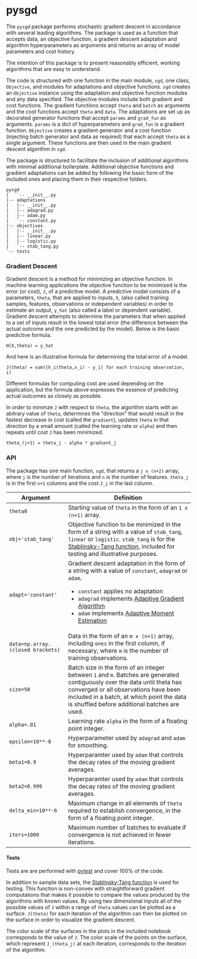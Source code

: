 # pysgd

The `pysgd` package performs stochastic gradient descent in accordance with several leading algorithms. The package is used as a function that accepts data, an objective function, a gradient descent adaptation and algorithm hyperparameters as arguments and returns an array of model parameters and cost history.

The intention of this package is to present reasonably efficient, working algorithms that are easy to understand.

The code is structured with one function in the main module, `sgd`, one class, `Objective`, and modules for adaptations and objective functions. `sgd` creates an `Objective` instance using the adaptation and objective function modules and any data specified. The objective modules include both gradient and cost functions. The gradient functions accept `theta` and `batch` as arguments and the cost functions accept `theta` and `data`. The adaptations are set up as decorated generator functions that accept `params` and `grad_fun` as arguments. `params` is a dict of hyperparameters and `grad_fun` is a gradient function. `Objective` creates a gradient generator and a cost function (injecting batch generator and data as required) that each accept `theta` as a single argument. These functions are then used in the main gradient descent algorithm in `sgd`.

The package is structured to facilitate the inclusion of additional algorithms with minimal additional boilerplate. Additional objective functions and gradient adaptations can be added by following the basic form of the included ones and placing them in their respective folders.

```
pysgd
|   `-- __init__.py
|-- adaptations
|   |-- __init__.py
|   |-- adagrad.py
|   |-- adam.py
|   `-- constant.py
|-- objectives
|   |-- __init__.py
|   |-- linear.py
|   |-- logistic.py
|   `-- stab_tang.py
`-- tests
```

### Gradient Descent

Gradient descent is a method for minimizing an objective function. In machine learning applications the objective function to be minimized is the error (or cost), `J`, of a predictive model. A predictive model consists of a parameters, `theta`, that are applied to inputs, `X`, (also called training samples, features, observations or independent variables) in order to estimate an output, `y_hat` (also called a label or dependent variable). Gradient descent attempts to determine the parameters that when applied to a set of inputs result in the lowest total error (the difference between the actual outcome and the one predicted by the model). Below is the basic predictive formula.

`H(X,theta) = y_hat`

And here is an illustrative formula for determining the total error of a model.

`J(theta) = sum(|h_i(theta,x_i) - y_i| for each training observation, i)`

Different formulas for computing cost are used depending on the application, but the formula above expresses the essence of predicting actual outcomes as closely as possible.

In order to minimze `J` with respect to `theta`, the algorithm starts with an abitrary value of `theta`, determines the "direction" that would result in the fastest decrease in cost (called the `gradient`), updates `theta` in that direction by a small amount (called the learning rate or `alpha`) and then repeats until cost `J` has been minimized.


`theta_(j+1) = theta_j - alpha * gradient_j`

### API

The package has one main function, `sgd`, that returns a `j x (n+2)` array, where `j` is the number of iterations and `n` is the number of features. `theta_j` is in the first `n+1` columns and the cost `J_j` in the last column.

|Argument           |Definition                                                                                    |
|-------------------|----------------------------------------------------------------------------------------------|
|`theta0`           |Starting value of `theta` in the form of an `1 x (n+1)` array.                                |
|`obj='stab_tang'`  |Objective function to be minimized in the form of a string with a value of `stab_tang`, `linear` or `logistic`. `stab_tang` is for the [Stablinsky-Tang function](https://en.wikipedia.org/wiki/Test_functions_for_optimization), included for testing and illustrative purposes.  |
|`adapt='constant'` |Gradient descent adaptation in the form of a string with a value of `constant`, `adagrad` or `adam`.<ul><li> `constant` applies no adaptation</li><li>`adagrad` implements [Adaptive Gradient Algorithm](http://stanford.edu/~jduchi/projects/DuchiHaSi10_colt.pdf)</li><li>`adam` implements [Adaptive Moment Estimation](https://arxiv.org/pdf/1412.6980v8.pdf)</li></ul>                                                                 |
|`data=np.array.(closed brackets)`|Data in the form of an `m x (n+1)` array, including `ones` in the first column, if necessary, where `m` is the number of training observations.                                                      |
|`size=50`          |Batch size in the form of an integer between `1` and `m`. Batches are generated contiguously over the data until theta has converged or all observations have been included in a batch, at which point the data is shuffled before additional batches are used.|
|`alpha=.01`        |Learning rate `alpha` in the form of a floating point integer.                                |
|`epsilon=10**-8`   |Hyperparameter used by `adagrad` and `adam` for smoothing.                                    |
|`beta1=0.9`        |Hyperparamter used by `adam` that controls the decay rates of the moving gradient averages.   |
|`beta2=0.999`      |Hyperparamter used by `adam` that controls the decay rates of the moving gradient averages.   |
|`delta_min=10**-6` |Maximum change in all elements of `theta` required to establish convergence, in the form of a floating point integer.|
|`iters=1000`       |Maximum number of batches to evaluate if convergence is not achieved in fewer iterations.     |

#### Tests

Tests are are performed with [pytest](http://doc.pytest.org/en/latest/index.html) and cover 100% of the code.

In addition to sample data sets, the [Stablinsky-Tang function](https://en.wikipedia.org/wiki/Test_functions_for_optimization) is used for testing. This function is non-convex with straightforward gradient computations that makes it possible to compare the values produced by the algorithms with known values. By using two dimensional inputs all of the possible values of `J` within a range of `theta` values can be plotted as a surface.  `J(theta)` for each iteration of the algorithm can then be plotted on the surface in order to visualize the gradient descent.

The color scale of the surfaces in the plots in the included notebook corresponds to the value of `J`. The color scale of the points on the surface, which represent `J_(theta_j)` at each iteration, corresponds to the iteration of the algorithm.

